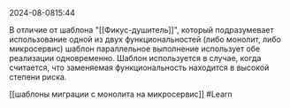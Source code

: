  2024-08-0815:44

В отличие от шаблона "[[Фикус-душитель]]", который подразумевает использование одной из двух функциональностей (либо монолит, либо микросервис) шаблон параллельное выполнение использует обе реализации одновременно.
Шаблон используется в случае, когда считается, что заменяемая функциональность находится в высокой степени риска.

[[шаблоны миграции с монолита на микросервис]]
#Learn